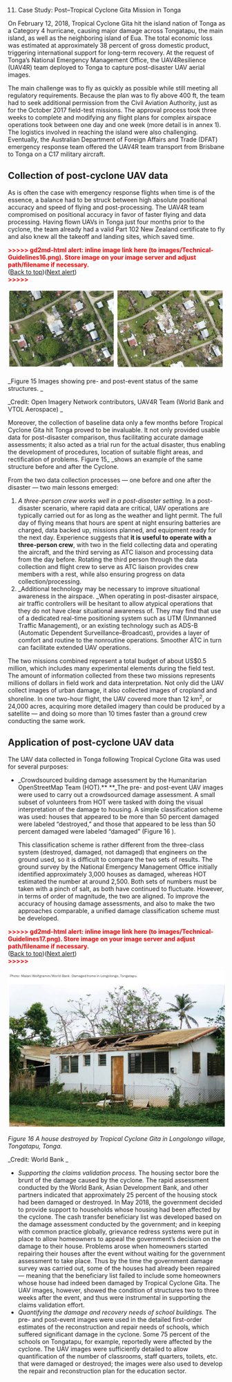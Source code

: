 11. Case Study: Post–Tropical Cyclone Gita Mission in Tonga

On February 12, 2018, Tropical Cyclone Gita hit the island nation of Tonga as a Category 4 hurricane, causing major damage across Tongatapu, the main island, as well as the neighboring island of Eua. The total economic loss was estimated at approximately 38 percent of gross domestic product, triggering international support for long-term recovery. At the request of Tonga’s National Emergency Management Office, the UAV4Resilience (UAV4R) team deployed to Tonga to capture post-disaster UAV aerial images. 

The main challenge was to fly as quickly as possible while still meeting all regulatory requirements. Because the plan was to fly above 400 ft, the team had to seek additional permission from the Civil Aviation Authority, just as for the October 2017 field-test missions. The approval process took three weeks to complete and modifying any flight plans for complex airspace operations took between one day and one week (more detail is in annex 1). The logistics involved in reaching the island were also challenging. Eventually, the Australian Department of Foreign Affairs and Trade (DFAT) emergency response team offered the UAV4R team transport from Brisbane to Tonga on a C17 military aircraft. 


## Collection of post-cyclone UAV data

As is often the case with emergency response flights when time is of the essence, a balance had to be struck between high absolute positional accuracy and speed of flying and post-processing. The UAV4R team compromised on positional accuracy in favor of faster flying and data processing. Having flown UAVs in Tonga just four months prior to the cyclone, the team already had a valid Part 102 New Zealand certificate to fly and also knew all the takeoff and landing sites, which saved time. 



<p id="gdcalert17" ><span style="color: red; font-weight: bold">>>>>>  gd2md-html alert: inline image link here (to images/Technical-Guidelines16.png). Store image on your image server and adjust path/filename if necessary. </span><br>(<a href="#">Back to top</a>)(<a href="#gdcalert18">Next alert</a>)<br><span style="color: red; font-weight: bold">>>>>> </span></p>


![alt_text](images/Technical-Guidelines16.png "image_tooltip")


_Figure 15 Images showing pre- and post-event status of the same structures. _

_Credit: Open Imagery Network contributors, UAV4R Team (World Bank and VTOL Aerospace) _

Moreover, the collection of baseline data only a few months before Tropical Cyclone Gita hit Tonga proved to be invaluable. It not only provided usable data for post-disaster comparison, thus facilitating accurate damage assessments; it also acted as a trial run for the actual disaster, thus enabling the development of procedures, location of suitable flight areas, and rectification of problems. Figure 15_ _shows an example of the same structure before and after the Cyclone.

From the two data collection processes — one before and one after the disaster — two main lessons emerged: 



1. _A three-person crew works well in a post-disaster setting_. In a post-disaster scenario, where rapid data are critical, UAV operations are typically carried out for as long as the weather and light permit. The full day of flying means that hours are spent at night ensuring batteries are charged, data backed up, missions planned, and equipment ready for the next day. Experience suggests that **it is useful to operate with a three-person crew**, with two in the field collecting data and operating the aircraft, and the third serving as ATC liaison and processing data from the day before. Rotating the third person through the data collection and flight crew to serve as ATC liaison provides crew members with a rest, while also ensuring progress on data collection/processing.
2. _Additional technology may be necessary to improve situational awareness in the airspace. _When operating in post-disaster airspace, air traffic controllers will be hesitant to allow atypical operations that they do not have clear situational awareness of. They may find that use of a dedicated real-time positioning system such as UTM (Unmanned Traffic Management), or an existing technology such as ADS-B (Automatic Dependent Surveillance–Broadcast), provides a layer of comfort and routine to the nonroutine operations. Smoother ATC in turn can facilitate extended UAV operations.

The two missions combined represent a total budget of about US$0.5 million, which includes many experimental elements during the field test. The amount of information collected from these two missions represents millions of dollars in field work and data interpretation. Not only did the UAV collect images of urban damage, it also collected images of cropland and shoreline. In one two-hour flight, the UAV covered more than 12 km<sup>2</sup>, or 24,000 acres, acquiring more detailed imagery than could be produced by a satellite — and doing so more than 10 times faster than a ground crew conducting the same work.


## Application of post-cyclone UAV data 

The UAV data collected in Tonga following Tropical Cyclone Gita was used for several purposes:



*   _Crowdsourced building damage assessment by the Humanitarian OpenStreetMap Team (HOT).** **_The pre- and post-event UAV images were used to carry out a crowdsourced damage assessment. A small subset of volunteers from HOT were tasked with doing the visual interpretation of the damage to housing. A simple classification scheme was used: houses that appeared to be more than 50 percent damaged were labeled “destroyed,” and those that appeared to be less than 50 percent damaged were labeled “damaged” (Figure 16 ). 

    This classification scheme is rather different from the three-class system (destroyed, damaged, not damaged) that engineers on the ground used, so it is difficult to compare the two sets of results. The ground survey by the National Emergency Management Office initially identified approximately 3,000 houses as damaged, whereas HOT estimated the number at around 2,500. Both sets of numbers must be taken with a pinch of salt, as both have continued to fluctuate. However, in terms of order of magnitude, the two are aligned. To improve the accuracy of housing damage assessments, and also to make the two approaches comparable, a unified damage classification scheme must be developed.


    

<p id="gdcalert18" ><span style="color: red; font-weight: bold">>>>>>  gd2md-html alert: inline image link here (to images/Technical-Guidelines17.png). Store image on your image server and adjust path/filename if necessary. </span><br>(<a href="#">Back to top</a>)(<a href="#gdcalert19">Next alert</a>)<br><span style="color: red; font-weight: bold">>>>>> </span></p>


![alt_text](images/Technical-Guidelines17.png "image_tooltip")



_Figure 16 A house destroyed by Tropical Cyclone Gita in Longolongo village, Tongatapu, Tonga._

_Credit: World Bank _



*   _Supporting the claims validation process._ The housing sector bore the brunt of the damage caused by the cyclone. The rapid assessment conducted by the World Bank, Asian Development Bank, and other partners indicated that approximately 25 percent of the housing stock had been damaged or destroyed. In May 2018, the government decided to provide support to households whose housing had been affected by the cyclone. The cash transfer beneficiary list was developed based on the damage assessment conducted by the government; and in keeping with common practice globally, grievance redress systems were put in place to allow homeowners to appeal the government’s decision on the damage to their house. Problems arose when homeowners started repairing their houses after the event without waiting for the government assessment to take place. Thus by the time the government damage survey was carried out, some of the houses had already been repaired — meaning that the beneficiary list failed to include some homeowners whose house had indeed been damaged by Tropical Cyclone Gita. The UAV images, however, showed the condition of structures two to three weeks after the event, and thus were instrumental in supporting the claims validation effort. 
*   _Quantifying the damage and recovery needs of school buildings._ The pre- and post-event images were used in the detailed first-order estimates of the reconstruction and repair needs of schools, which suffered significant damage in the cyclone. Some 75 percent of the schools on Tongatapu, for example, reportedly were affected by the cyclone. The UAV images were sufficiently detailed to allow quantification of the number of classrooms, staff quarters, toilets, etc. that were damaged or destroyed; the images were also used to develop the repair and reconstruction plan for the education sector.   